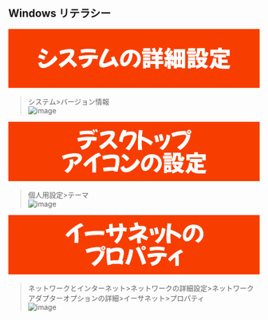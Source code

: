 ## Windows リテラシー

![image](システムの詳細設定.png) 
>システム>バージョン情報\
![image](https://github.com/winofsql/REPLIT-Java-PHP-js-Python/assets/1501327/3aab10b4-86bc-4092-9a56-2eab50b581b6)

![image](デスクトップアイコンの設定.png) 
>個人用設定>テーマ\
![image](https://github.com/winofsql/REPLIT-Java-PHP-js-Python/assets/1501327/20afb920-9979-415d-b855-31712f9ff699)

![image](イーサネットのプロパティ.png) 
>ネットワークとインターネット>ネットワークの詳細設定>ネットワークアダプターオプションの詳細>イーサネット>プロパティ\
>![image](https://github.com/winofsql/REPLIT-Java-PHP-js-Python/assets/1501327/359fbab6-557a-43ab-abb8-dd01065665e5)
